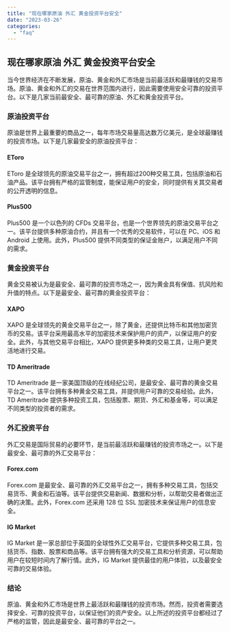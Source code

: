 ```yaml
---
title: "现在哪家原油 外汇 黄金投资平台安全"
date: "2023-03-26"
categories: 
  - "faq"
---
```


## 现在哪家原油 外汇 黄金投资平台安全

当今世界经济在不断发展，原油、黄金和外汇市场是当前最活跃和最赚钱的交易市场。原油、黄金和外汇的交易在世界范围内进行，因此需要使用安全可靠的投资平台。以下是几家当前最安全、最可靠的原油、外汇和黄金投资平台。

### 原油投资平台

原油是世界上最重要的商品之一，每年市场交易量高达数万亿美元，是全球最赚钱的投资市场。以下是几家最安全的原油投资平台：

#### EToro

EToro 是全球领先的原油交易平台之一，拥有超过200种交易工具，包括原油和石油产品。该平台拥有严格的监管制度，能保证用户的安全，同时提供有关其交易者的公开透明的信息。

#### Plus500

Plus500 是一个以色列的 CFDs 交易平台，也是一个世界领先的原油交易平台之一。该平台提供多种原油合约，并且有一个优秀的交易软件，可以在 PC、iOS 和 Android 上使用。此外，Plus500 提供不同类型的保证金账户，以满足用户不同的需求。

### 黄金投资平台

黄金交易被认为是最安全、最可靠的投资市场之一，因为黄金具有保值、抗风险和升值的特点。以下是最安全、最可靠的黄金投资平台：

#### XAPO

XAPO 是全球领先的黄金交易平台之一，除了黄金，还提供比特币和其他加密货币的交易。该平台采用最高水平的加密技术来保护用户的资产，以保证用户的安全。此外，与其他交易平台相比，XAPO 提供更多种类的交易工具，让用户更灵活地进行交易。

#### TD Ameritrade

TD Ameritrade 是一家美国顶级的在线经纪公司，是最安全、最可靠的黄金交易平台之一。该平台拥有多种黄金交易工具，并提供用户可靠的交易经验。此外，TD Ameritrade 提供多种投资工具，包括股票、期货、外汇和基金等，可以满足不同类型的投资者的需求。

### 外汇投资平台

外汇交易是国际贸易的必要环节，是当前最活跃和最赚钱的投资市场之一。以下是最安全、最可靠的外汇交易平台：

#### Forex.com

Forex.com 是最安全、最可靠的外汇交易平台之一，拥有多种交易工具，包括交易货币、黄金和石油等。该平台提供交易新闻、数据和分析，以帮助交易者做出正确的决策。此外，Forex.com 还采用 128 位 SSL 加密技术来保证用户的信息安全。

#### IG Market

IG Market 是一家总部位于英国的全球性外汇交易平台，它提供多种交易工具，包括货币、指数、股票和商品等。该平台拥有强大的交易工具和分析资源，可以帮助用户在较短时间内了解行情。此外，IG Market 提供最佳的用户体验，以及最安全可靠的交易体验。

### 结论

原油、黄金和外汇市场是世界上最活跃和最赚钱的投资市场。然而，投资者需要选择安全、可靠的投资平台，以保证他们的资产安全。以上所述的投资平台都经过了严格的监管，因此是最安全、最可靠的平台之一。
